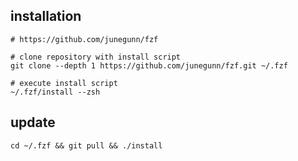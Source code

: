 ## installation
```
# https://github.com/junegunn/fzf

# clone repository with install script
git clone --depth 1 https://github.com/junegunn/fzf.git ~/.fzf

# execute install script
~/.fzf/install --zsh
```

## update
```
cd ~/.fzf && git pull && ./install
```

